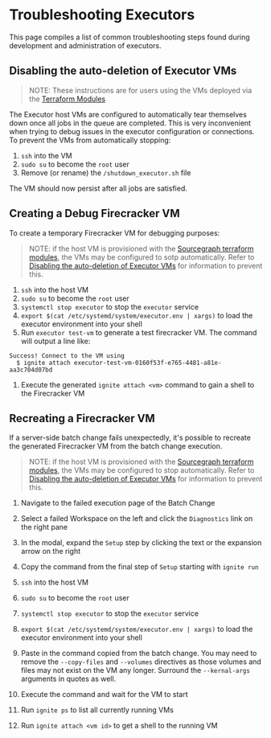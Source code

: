 # Troubleshooting Executors
This page compiles a list of common troubleshooting steps found during development and administration of executors.


## Disabling the auto-deletion of Executor VMs
> NOTE: These instructions are for users using the VMs deployed via the [Terraform Modules](https://docs.sourcegraph.com/admin/deploy_executors_terraform)

The Executor host VMs are configured to automatically tear themselves down once all jobs in the queue are completed. This is very inconvenient when trying to debug issues in the executor configuration or connections. To prevent the VMs from automatically stopping:
1. `ssh` into the VM
1. `sudo su` to become the `root` user
1. Remove (or rename) the `/shutdown_executor.sh` file

The VM should now persist after all jobs are satisfied.

## Creating a Debug Firecracker VM
To create a temporary Firecracker VM for debugging purposes:

> NOTE: if the host VM is provisioned with the [Sourcegraph terraform modules](https://docs.sourcegraph.com/admin/deploy_executors_terraform), the VMs may be configured to sotp automatically. Refer to [Disabling the auto-deletion of Executor VMs](#disabling-the-auto-deletion-of-executor-vms) for information to prevent this.

1. `ssh` into the host VM
1. `sudo su` to become the `root` user
1. `systemctl stop executor` to stop the `executor` service
1. `export $(cat /etc/systemd/system/executor.env | xargs)` to load the executor environment into your shell
1. Run `executor test-vm` to generate a test firecracker VM. The command will output a line like:
  ```
  Success! Connect to the VM using
    $ ignite attach executor-test-vm-0160f53f-e765-4481-a81e-aa3c704d07bd
  ```
1. Execute the generated `ignite attach <vm>` command to gain a shell to the Firecracker VM

## Recreating a Firecracker VM 
If a server-side batch change fails unexpectedly, it's possible to recreate the generated Firecracker VM from the batch change execution.

> NOTE: if the host VM is provisioned with the [Sourcegraph terraform modules](https://docs.sourcegraph.com/admin/deploy_executors_terraform), the VMs may be configured to stop automatically. Refer to [Disabling the auto-deletion of Executor VMs](#disabling-the-auto-deletion-of-executor-vms) for information to prevent this.

1. Navigate to the failed execution page of the Batch Change
1. Select a failed Workspace on the left and click the `Diagnostics` link on the right pane
1. In the modal, expand the `Setup` step by clicking the text or the expansion arrow on the right
1. Copy the command from the  final step of `Setup` starting with `ignite run` 

1. `ssh` into the host VM
1. `sudo su` to become the `root` user
1. `systemctl stop executor` to stop the `executor` service
1. `export $(cat /etc/systemd/system/executor.env | xargs)` to load the executor environment into your shell
1. Paste in the command copied from the batch change. You may need to remove the `--copy-files` and `--volumes` directives as those volumes and files may not exist on the VM any longer. Surround the `--kernal-args` arguments in quotes as well.
1. Execute the command and wait for the VM to start
1. Run `ignite ps` to list all currently running VMs
1. Run `ignite attach <vm id>` to get a shell to the running VM


